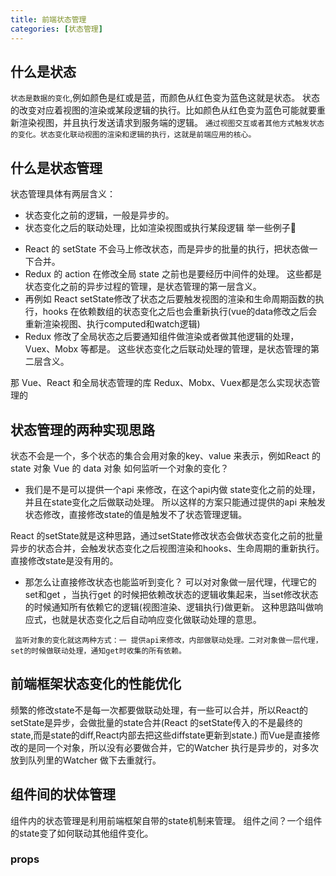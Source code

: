 ```yaml
---
title: 前端状态管理
categories: [状态管理]
---
```


## 什么是状态
`状态是数据的变化`,例如颜色是红或是蓝，而颜色从红色变为蓝色这就是状态。
 状态的改变对应着视图的渲染或某段逻辑的执行。比如颜色从红色变为蓝色可能就要重新渲染视图，并且执行发送请求到服务端的逻辑。
 `通过视图交互或者其他方式触发状态的变化。状态变化联动视图的渲染和逻辑的执行，这就是前端应用的核心。`

## 什么是状态管理

状态管理具体有两层含义：
  * 状态变化之前的逻辑，一般是异步的。
  * 状态变化之后的联动处理，比如渲染视图或执行某段逻辑
举一些例子🌰
  - React 的 setState 不会马上修改状态，而是异步的批量的执行，把状态做一下合并。
  - Redux 的 action 在修改全局 state 之前也是要经历中间件的处理。
   这些都是状态变化之前的异步过程的管理，是状态管理的第一层含义。
  - 再例如 React setState修改了状态之后要触发视图的渲染和生命周期函数的执行，hooks 在依赖数组的状态变化之后也会重新执行(vue的data修改之后会重新渲染视图、执行computed和watch逻辑)
  - Redux 修改了全局状态之后要通知组件做渲染或者做其他逻辑的处理，Vuex、Mobx 等都是。
   这些状态变化之后联动处理的管理，是状态管理的第二层含义。
  
 那 Vue、React 和全局状态管理的库 Redux、Mobx、Vuex都是怎么实现状态管理的

## 状态管理的两种实现思路
  状态不会是一个，多个状态的集合会用对象的key、value 来表示，例如React 的 state 对象 Vue 的 data 对象
  如何监听一个对象的变化？

 *  我们是不是可以提供一个api 来修改，在这个api内做 state变化之前的处理，并且在state变化之后做联动处理。
  所以这样的方案只能通过提供的api 来触发状态修改，直接修改state的值是触发不了状态管理逻辑。
   
   React 的setState就是这种思路，通过setState修改状态会做状态变化之前的批量异步的状态合并，会触发状态变化之后视图渲染和hooks、生命周期的重新执行。直接修改state是没有用的。
* 那怎么让直接修改状态也能监听到变化？
   可以对对象做一层代理，代理它的set和get ，当执行get 的时候把依赖改状态的逻辑收集起来，当set修改状态的时候通知所有依赖它的逻辑(视图渲染、逻辑执行)做更新。
   这种思路叫做响应式，也就是状态变化之后自动响应变化做联动处理的意思。
  
` 监听对象的变化就这两种方式：一 提供api来修改，内部做联动处理。二对对象做一层代理，set的时候做联动处理，通知get时收集的所有依赖。`

## 前端框架状态变化的性能优化
  频繁的修改state不是每一次都要做联动处理，有一些可以合并，所以React的setState是异步，会做批量的state合并(React 的setState传入的不是最终的state,而是state的diff,React内部去把这些diffstate更新到state.)
  而Vue是直接修改的是同一个对象，所以没有必要做合并，它的Watcher 执行是异步的，对多次放到队列里的Watcher 做下去重就行。 

## 组件间的状体管理
 组件内的状态管理是利用前端框架自带的state机制来管理。
 组件之间？一个组件的state变了如何联动其他组件变化。
 ### props
